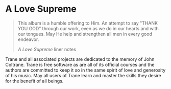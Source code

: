 # A Love Supreme

> This album is a humble offering to Him. An attempt to say "THANK YOU GOD" through our work, even
> as we do in our hearts and with our tongues. May He help and strengthen all men in every good
> endeavor.
>
> *A Love Supreme* liner notes

Trane and all associated projects are dedicated to the memory of John Coltrane. Trane is free
software as are all of its official courses and the authors are committed to keep it so in the same
spirit of love and generosity of his music. May all users of Trane learn and master the skills they
desire for the benefit of all beings.
